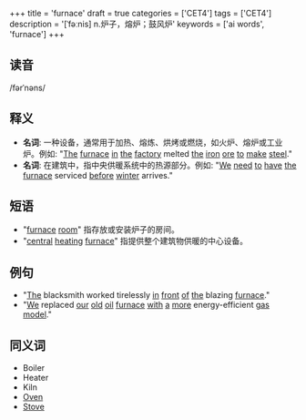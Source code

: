 +++
title = 'furnace'
draft = true
categories = ['CET4']
tags = ['CET4']
description = '[ˈfəːnis] n.炉子，熔炉；鼓风炉'
keywords = ['ai words', 'furnace']
+++

## 读音
/fərˈnəns/

## 释义
- **名词**: 一种设备，通常用于加热、熔炼、烘烤或燃烧，如火炉、熔炉或工业炉。例如: "[The](/zh/post/the/) [furnace](/zh/post/furnace/) [in](/zh/post/in/) [the](/zh/post/the/) [factory](/zh/post/factory/) melted [the](/zh/post/the/) [iron](/zh/post/iron/) [ore](/zh/post/ore/) [to](/zh/post/to/) [make](/zh/post/make/) [steel](/zh/post/steel/)."
- **名词**: 在建筑中，指中央供暖系统中的热源部分。例如: "[We](/zh/post/we/) [need](/zh/post/need/) [to](/zh/post/to/) [have](/zh/post/have/) [the](/zh/post/the/) [furnace](/zh/post/furnace/) serviced [before](/zh/post/before/) [winter](/zh/post/winter/) arrives."

## 短语
- "[furnace](/zh/post/furnace/) [room](/zh/post/room/)" 指存放或安装炉子的房间。
- "[central](/zh/post/central/) [heating](/zh/post/heating/) [furnace](/zh/post/furnace/)" 指提供整个建筑物供暖的中心设备。

## 例句
- "[The](/zh/post/the/) blacksmith worked tirelessly [in](/zh/post/in/) [front](/zh/post/front/) [of](/zh/post/of/) [the](/zh/post/the/) blazing [furnace](/zh/post/furnace/)."
- "[We](/zh/post/we/) replaced [our](/zh/post/our/) [old](/zh/post/old/) [oil](/zh/post/oil/) [furnace](/zh/post/furnace/) [with](/zh/post/with/) [a](/zh/post/a/) [more](/zh/post/more/) energy-efficient [gas](/zh/post/gas/) [model](/zh/post/model/)."

## 同义词
- Boiler
- Heater
- Kiln
- [Oven](/zh/post/oven/)
- [Stove](/zh/post/stove/)
